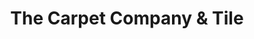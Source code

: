 ---
title: "The Carpet Company & Tile"
url: /chesterland/the-carpet-company-und-tile/
shop: Allgemein
---